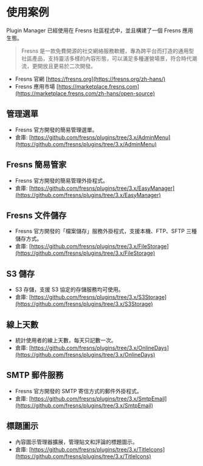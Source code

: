 # 使用案例

Plugin Manager 已經使用在 Fresns 社區程式中，並且構建了一個 Fresns 應用生態。

> Fresns 是一款免費開源的社交網絡服務軟體，專為跨平台而打造的通用型社區產品，支持靈活多樣的內容形態，可以滿足多種運營場景，符合時代潮流，更開放且更易於二次開發。

- Fresns 官網 [https://fresns.org](https://fresns.org/zh-hans/)
- Fresns 應用市場 [https://marketplace.fresns.com](https://marketplace.fresns.com/zh-hans/open-source)

## 管理選單

- Fresns 官方開發的簡易管理選單。
- 倉庫: [https://github.com/fresns/plugins/tree/3.x/AdminMenu](https://github.com/fresns/plugins/tree/3.x/AdminMenu)

## Fresns 簡易管家

- Fresns 官方開發的簡易管理外掛程式。
- 倉庫: [https://github.com/fresns/plugins/tree/3.x/EasyManager](https://github.com/fresns/plugins/tree/3.x/EasyManager)

## Fresns 文件儲存

- Fresns 官方開發的「檔案儲存」服務外掛程式，支援本機、FTP、SFTP 三種儲存方式。
- 倉庫: [https://github.com/fresns/plugins/tree/3.x/FileStorage](https://github.com/fresns/plugins/tree/3.x/FileStorage)

## S3 儲存

- S3 存儲，支援 S3 協定的存儲服務均可使用。
- 倉庫: [https://github.com/fresns/plugins/tree/3.x/S3Storage](https://github.com/fresns/plugins/tree/3.x/S3Storage)

## 線上天數

- 統計使用者的線上天數，每天只記數一次。
- 倉庫: [https://github.com/fresns/plugins/tree/3.x/OnlineDays](https://github.com/fresns/plugins/tree/3.x/OnlineDays)

## SMTP 郵件服務

- Fresns 官方開發的 SMTP 寄信方式的郵件外掛程式。
- 倉庫: [https://github.com/fresns/plugins/tree/3.x/SmtpEmail](https://github.com/fresns/plugins/tree/3.x/SmtpEmail)

## 標題圖示

- 內容圖示管理器擴展，管理貼文和評論的標題圖示。
- 倉庫: [https://github.com/fresns/plugins/tree/3.x/TitleIcons](https://github.com/fresns/plugins/tree/3.x/TitleIcons)
